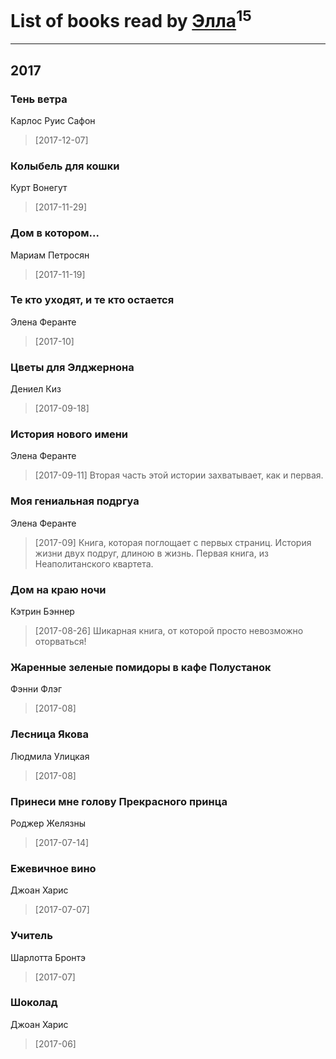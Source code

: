 # List of books read by [Элла](https://www.facebook.com/app_scoped_user_id/1002037069862545/)<sup>15</sup>
---

## 2017

### Тень ветра
Карлос Руис Сафон
> [2017-12-07] 


### Колыбель для кошки
Курт Вонегут
> [2017-11-29] 


### Дом в котором...
Мариам Петросян
> [2017-11-19] 


### Те кто уходят, и те кто остается
Элена Феранте
> [2017-10] 


### Цветы для Элджернона
Дениел Киз
> [2017-09-18] 


### История нового имени
Элена Феранте
> [2017-09-11] Вторая часть этой истории захватывает, как и первая.


### Моя гениальная подргуа
Элена Феранте
> [2017-09] Книга, которая поглощает с первых страниц. История жизни двух подруг, длиною в жизнь. Первая книга, из Неаполитанского квартета.


### Дом на краю ночи
Кэтрин Бэннер
> [2017-08-26] Шикарная книга, от которой просто невозможно оторваться!


### Жаренные зеленые помидоры в кафе Полустанок
Фэнни Флэг
> [2017-08] 


### Лесница Якова
Людмила Улицкая
> [2017-08] 


### Принеси мне голову Прекрасного принца
Роджер Желязны
> [2017-07-14] 


### Ежевичное вино
Джоан Харис
> [2017-07-07] 


### Учитель
Шарлотта Бронтэ
> [2017-07] 


### Шоколад
Джоан Харис
> [2017-06] 





